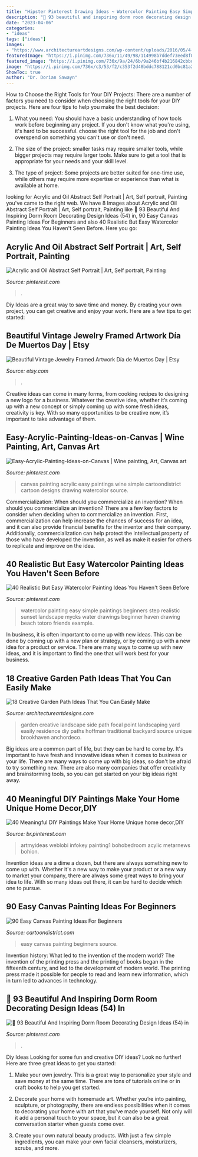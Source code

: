 ```yaml
---
title: "Hipster Pinterest Drawing Ideas ~ Watercolor Painting Easy Simple Paintings Beginners Step Realistic Sunset Landscape Mycks Water Drawings Beginner Haven Drawing Beach Totoro Friends Example"
description: "🔺 93 beautiful and inspiring dorm room decorating design ideas (54) in"
date: "2023-04-06"
categories:
- "ideas"
tags: ["ideas"]
images:
- "https://www.architectureartdesigns.com/wp-content/uploads/2016/05/4-26.jpg"
featuredImage: "https://i.pinimg.com/736x/11/49/98/114998b7ddef73eed8f0359e659ea79c.jpg"
featured_image: "https://i.pinimg.com/736x/9a/24/6b/9a246bf4b216842cbbd5bfac17119f2a.jpg"
image: "https://i.pinimg.com/736x/c3/53/f2/c353f2d48bddc788121cd0bc81a28c92.jpg"
ShowToc: true
author: "Dr. Dorian Sawayn"
---
```



How to Choose the Right Tools for Your DIY Projects:
There are a number of factors you need to consider when choosing the right tools for your DIY projects. Here are four tips to help you make the best decision:
1. What you need: You should have a basic understanding of how tools work before beginning any project. If you don't know what you're using, it's hard to be successful. choose the right tool for the job and don't overspend on something you can't use or don't need.

2. The size of the project: smaller tasks may require smaller tools, while bigger projects may require larger tools. Make sure to get a tool that is appropriate for your needs and your skill level.

3. The type of project: Some projects are better suited for one-time use, while others may require more expertise or experience than what is available at home.

	

		
looking for Acrylic and Oil Abstract Self Portrait | Art, Self portrait, Painting you've came to the right web. We have 8 Images about Acrylic and Oil Abstract Self Portrait | Art, Self portrait, Painting like 🔺 93 Beautiful And Inspiring Dorm Room Decorating Design Ideas (54) in, 90 Easy Canvas Painting Ideas For Beginners and also 40 Realistic But Easy Watercolor Painting Ideas You Haven&#039;t Seen Before. Here you go:
		
    
## Acrylic And Oil Abstract Self Portrait | Art, Self Portrait, Painting

<img loading=lazy src="https://i.pinimg.com/736x/c3/53/f2/c353f2d48bddc788121cd0bc81a28c92.jpg" onerror="this.onerror=null;this.src='https://tse1.mm.bing.net/th?id=OIP.iNswJ9zAALQnqw3e7vwhGgHaLm&amp;pid=15.1';" alt="Acrylic and Oil Abstract Self Portrait | Art, Self portrait, Painting">

_Source: pinterest.com_

>. 

	

Diy Ideas are a great way to save time and money. By creating your own project, you can get creative and enjoy your work. Here are a few tips to get started: 

    
## Beautiful Vintage Jewelry Framed Artwork Día De Muertos Day | Etsy

<img loading=lazy src="https://i.etsystatic.com/6321504/r/il/8c1e4c/916195156/il_1588xN.916195156_kn3d.jpg" onerror="this.onerror=null;this.src='https://tse1.mm.bing.net/th?id=OIP.l7UHvvH9y9zV25n8Xcu1sgHaJ3&amp;pid=15.1';" alt="Beautiful Vintage Jewelry Framed Artwork Día de Muertos Day | Etsy">

_Source: etsy.com_

>. 

	

Creative ideas can come in many forms, from cooking recipes to designing a new logo for a business. Whatever the creative idea, whether it’s coming up with a new concept or simply coming up with some fresh ideas, creativity is key. With so many opportunities to be creative now, it’s important to take advantage of them.

    
## Easy-Acrylic-Painting-Ideas-on-Canvas | Wine Painting, Art, Canvas Art

<img loading=lazy src="https://i.pinimg.com/736x/11/49/98/114998b7ddef73eed8f0359e659ea79c.jpg" onerror="this.onerror=null;this.src='https://tse1.mm.bing.net/th?id=OIP.zEHS0-eqwPueaxtaCJJoJQHaOu&amp;pid=15.1';" alt="Easy-Acrylic-Painting-Ideas-on-Canvas | Wine painting, Art, Canvas art">

_Source: pinterest.com_

>canvas painting acrylic easy paintings wine simple cartoondistrict cartoon designs drawing watercolor source. 

	

Commercialization: When should you commercialize an invention?
When should you commercialize an invention? 
There are a few key factors to consider when deciding when to commercialize an invention. First, commercialization can help increase the chances of success for an idea, and it can also provide financial benefits for the inventor and their company. Additionally, commercialization can help protect the intellectual property of those who have developed the invention, as well as make it easier for others to replicate and improve on the idea.

    
## 40 Realistic But Easy Watercolor Painting Ideas You Haven&#039;t Seen Before

<img loading=lazy src="https://i.pinimg.com/736x/d6/2d/88/d62d88fc1b6486cd49d11cc38ba2f3b2.jpg" onerror="this.onerror=null;this.src='https://tse2.mm.bing.net/th?id=OIP.JmBcqHgvhPaAyiizfhsYewHaJ3&amp;pid=15.1';" alt="40 Realistic But Easy Watercolor Painting Ideas You Haven&#039;t Seen Before">

_Source: pinterest.com_

>watercolor painting easy simple paintings beginners step realistic sunset landscape mycks water drawings beginner haven drawing beach totoro friends example. 

	

In business, it is often important to come up with new ideas. This can be done by coming up with a new plan or strategy, or by coming up with a new idea for a product or service. There are many ways to come up with new ideas, and it is important to find the one that will work best for your business.

    
## 18 Creative Garden Path Ideas That You Can Easily Make

<img loading=lazy src="https://www.architectureartdesigns.com/wp-content/uploads/2016/05/4-26.jpg" onerror="this.onerror=null;this.src='https://tse2.mm.bing.net/th?id=OIP.70jcyKyf4MNgBuGiyb4-mAHaJ4&amp;pid=15.1';" alt="18 Creative Garden Path Ideas That You Can Easily Make">

_Source: architectureartdesigns.com_

>garden creative landscape side path focal point landscaping yard easily residence diy paths hoffman traditional backyard source unique brookhaven anchordeco. 

	

Big ideas are a common part of life, but they can be hard to come by. It's important to have fresh and innovative ideas when it comes to business or your life. There are many ways to come up with big ideas, so don't be afraid to try something new. There are also many companies that offer creativity and brainstorming tools, so you can get started on your big ideas right away.

    
## 40 Meaningful DIY Paintings Make Your Home Unique Home Decor,DIY

<img loading=lazy src="https://i.pinimg.com/736x/e1/91/e4/e191e41602f7abd4d698963aa9cbfc76.jpg" onerror="this.onerror=null;this.src='https://tse3.mm.bing.net/th?id=OIP.ZZ1tUSJHrv8v2jTj25cfSAHaJ4&amp;pid=15.1';" alt="40 Meaningful DIY Paintings Make Your Home Unique home decor,DIY">

_Source: br.pinterest.com_

>artmyideas weblobi infokey painting1 bohobedroom acylic metarnews bohion. 

	

Invention ideas are a dime a dozen, but there are always something new to come up with. Whether it's a new way to make your product or a new way to market your company, there are always some great ways to bring your idea to life. With so many ideas out there, it can be hard to decide which one to pursue.

    
## 90 Easy Canvas Painting Ideas For Beginners

<img loading=lazy src="http://www.cartoondistrict.com/wp-content/uploads/2017/06/Easy-Canvas-Painting-Ideas-For-Beginners21-1.jpg" onerror="this.onerror=null;this.src='https://tse1.mm.bing.net/th?id=OIP.4OkhfQN4teidQ5dAVEC1JwHaJ4&amp;pid=15.1';" alt="90 Easy Canvas Painting Ideas For Beginners">

_Source: cartoondistrict.com_

>easy canvas painting beginners source. 

	

Invention history: What led to the invention of the modern world?
The invention of the printing press and the printing of books began in the fifteenth century, and led to the development of modern world. The printing press made it possible for people to read and learn new information, which in turn led to advances in technology.

    
## 🔺 93 Beautiful And Inspiring Dorm Room Decorating Design Ideas (54) In

<img loading=lazy src="https://i.pinimg.com/736x/9a/24/6b/9a246bf4b216842cbbd5bfac17119f2a.jpg" onerror="this.onerror=null;this.src='https://tse2.mm.bing.net/th?id=OIP.dvPkM1uHXNHnqp0qxUnmNgHaJ4&amp;pid=15.1';" alt="🔺 93 Beautiful And Inspiring Dorm Room Decorating Design Ideas (54) in">

_Source: pinterest.com_

>. 

	

Diy Ideas
Looking for some fun and creative DIY ideas? Look no further! Here are three great ideas to get you started:
1. Make your own jewelry. This is a great way to personalize your style and save money at the same time. There are tons of tutorials online or in craft books to help you get started.

2. Decorate your home with homemade art. Whether you’re into painting, sculpture, or photography, there are endless possibilities when it comes to decorating your home with art that you’ve made yourself. Not only will it add a personal touch to your space, but it can also be a great conversation starter when guests come over.

3. Create your own natural beauty products. With just a few simple ingredients, you can make your own facial cleansers, moisturizers, scrubs, and more.

